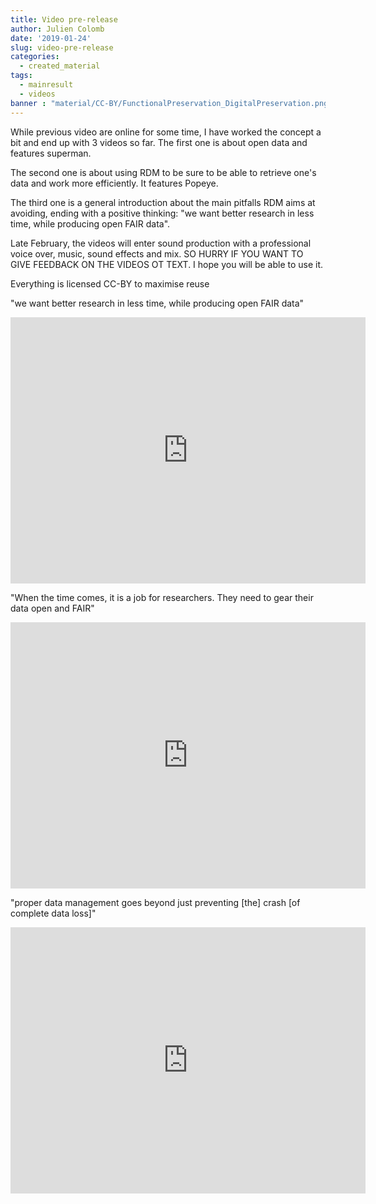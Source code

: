 ```yaml
---
title: Video pre-release
author: Julien Colomb
date: '2019-01-24'
slug: video-pre-release
categories:
  - created_material
tags:
  - mainresult
  - videos
banner : "material/CC-BY/FunctionalPreservation_DigitalPreservation.png"
---
```


While previous video are online for some time, I have worked the concept a bit and end up with 3 videos so far. The first one is about open data and features superman. 

The second one is about using RDM to be sure to be able to retrieve one's data and work more efficiently. It features Popeye.

The third one is a general introduction about the main pitfalls RDM aims at avoiding, ending with a positive thinking: "we want better research in less time, while producing open FAIR data".

Late February, the videos will enter sound production with a professional voice over, music, sound effects and mix. SO HURRY IF YOU WANT TO GIVE FEEDBACK ON THE VIDEOS OT TEXT. I hope you will be able to use it.

Everything is licensed CC-BY to maximise reuse

"we want better research in less time, while producing open FAIR data"

<iframe src="https://widgets.figshare.com/articles/7053797/embed?show_title=0" width="568" height="426" frameborder="0"></iframe>

"When the time comes, it is a job for researchers. They need to gear their data open and FAIR"

<iframe src="https://widgets.figshare.com/articles/7379942/embed?show_title=0" width="568" height="426" frameborder="0"></iframe>

"proper data management goes beyond just preventing [the] crash [of complete data loss]"
<iframe src="https://widgets.figshare.com/articles/7163396/embed?show_title=0" width="568" height="426" frameborder="0"></iframe>


